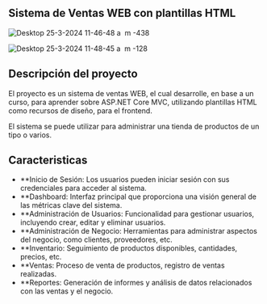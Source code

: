 ## Sistema de Ventas WEB con plantillas HTML

![Desktop 25-3-2024 11-46-48 a  m -438](https://github.com/xfiberex/SistemaVenta_ASP.NET_CORE_MVC/assets/135444565/218ff896-be60-4ddb-ae8d-f920cdc46ae1)

![Desktop 25-3-2024 11-48-45 a  m -128](https://github.com/xfiberex/SistemaVenta_ASP.NET_CORE_MVC/assets/135444565/3c80a402-c83e-4ecc-99e2-9fba5c3c6254)

## Descripción del proyecto
El proyecto es un sistema de ventas WEB, el cual desarrolle, en base a un curso, para aprender sobre ASP.NET Core MVC, utilizando plantillas HTML como recursos de diseño, para el frontend. 

El sistema se puede utilizar para administrar una tienda de productos de un tipo o varios.

## Caracteristicas

- **Inicio de Sesión: Los usuarios pueden iniciar sesión con sus credenciales para acceder al sistema.
- **Dashboard: Interfaz principal que proporciona una visión general de las métricas clave del sistema.
- **Administración de Usuarios: Funcionalidad para gestionar usuarios, incluyendo crear, editar y eliminar usuarios.
- **Administración de Negocio: Herramientas para administrar aspectos del negocio, como clientes, proveedores, etc.
- **Inventario: Seguimiento de productos disponibles, cantidades, precios, etc.
- **Ventas: Proceso de venta de productos, registro de ventas realizadas.
- **Reportes: Generación de informes y análisis de datos relacionados con las ventas y el negocio.

